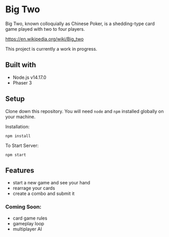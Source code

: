 # Big Two

Big Two, known colloquially as Chinese Poker, is a shedding-type card game played with two to four players.

https://en.wikipedia.org/wiki/Big_two

This project is currently a work in progress.

## Built with
- Node.js v14.17.0
- Phaser 3

## Setup
Clone down this repository. You will need `node` and `npm` installed globally on your machine.

Installation:

`npm install`

To Start Server:

`npm start`

## Features
- start a new game and see your hand
- rearrage your cards
- create a combo and submit it

### Coming Soon:
- card game rules
- gameplay loop
- multiplayer AI
